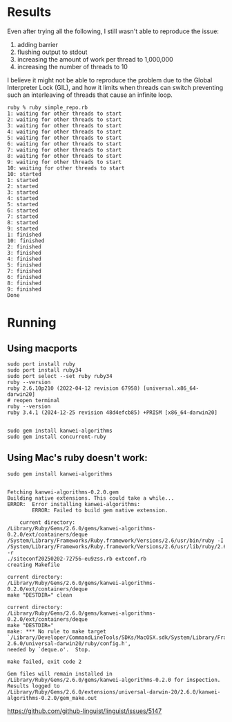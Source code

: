 
# Results

Even after trying all the following, I still wasn't able to reproduce the issue:
1. adding barrier
2. flushing output to stdout
3. increasing the amount of work per thread to 1,000,000
4. increasing the number of threads to 10

I believe it might not be able to reproduce the problem due to the Global Interpreter Lock (GIL),
and how it limits when threads can switch preventing such an interleaving of threads that cause an infinite loop.

```
ruby % ruby simple_repo.rb
1: waiting for other threads to start
2: waiting for other threads to start
3: waiting for other threads to start
4: waiting for other threads to start
5: waiting for other threads to start
6: waiting for other threads to start
7: waiting for other threads to start
8: waiting for other threads to start
9: waiting for other threads to start
10: waiting for other threads to start
10: started
1: started
2: started
3: started
4: started
5: started
6: started
7: started
8: started
9: started
1: finished
10: finished
2: finished
3: finished
4: finished
5: finished
7: finished
6: finished
8: finished
9: finished
Done

```

# Running

## Using macports

```
sudo port install ruby
sudo port install ruby34
sudo port select --set ruby ruby34
ruby --version
ruby 2.6.10p210 (2022-04-12 revision 67958) [universal.x86_64-darwin20]
# reopen terminal
ruby --version
ruby 3.4.1 (2024-12-25 revision 48d4efcb85) +PRISM [x86_64-darwin20]


sudo gem install kanwei-algorithms
sudo gem install concurrent-ruby
```

## Using Mac's ruby doesn't work:
```
sudo gem install kanwei-algorithms


Fetching kanwei-algorithms-0.2.0.gem
Building native extensions. This could take a while...
ERROR:  Error installing kanwei-algorithms:
        ERROR: Failed to build gem native extension.

    current directory:
/Library/Ruby/Gems/2.6.0/gems/kanwei-algorithms-0.2.0/ext/containers/deque
/System/Library/Frameworks/Ruby.framework/Versions/2.6/usr/bin/ruby -I
/System/Library/Frameworks/Ruby.framework/Versions/2.6/usr/lib/ruby/2.6.0 -r
./siteconf20250202-72756-eu9zss.rb extconf.rb
creating Makefile

current directory:
/Library/Ruby/Gems/2.6.0/gems/kanwei-algorithms-0.2.0/ext/containers/deque
make "DESTDIR=" clean

current directory:
/Library/Ruby/Gems/2.6.0/gems/kanwei-algorithms-0.2.0/ext/containers/deque
make "DESTDIR="
make: *** No rule to make target
`/Library/Developer/CommandLineTools/SDKs/MacOSX.sdk/System/Library/Frameworks/Ruby.framework/Versions/2.6/usr/include/ruby-2.6.0/universal-darwin20/ruby/config.h',
needed by `deque.o'.  Stop.

make failed, exit code 2

Gem files will remain installed in
/Library/Ruby/Gems/2.6.0/gems/kanwei-algorithms-0.2.0 for inspection.
Results logged to
/Library/Ruby/Gems/2.6.0/extensions/universal-darwin-20/2.6.0/kanwei-algorithms-0.2.0/gem_make.out

```

> 
https://github.com/github-linguist/linguist/issues/5147

